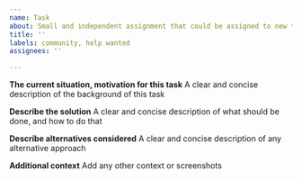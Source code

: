 ```yaml
---
name: Task
about: Small and independent assignment that could be assigned to new team member
title: ''
labels: community, help wanted
assignees: ''

---
```


**The current situation, motivation for this task**
A clear and concise description of the background of this task

**Describe the solution**
A clear and concise description of what should be done, and how to do that

**Describe alternatives considered**
A clear and concise description of any alternative approach

**Additional context**
Add any other context or screenshots
